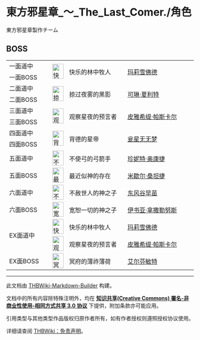 # 東方邪星章_～_The_Last_Comer./角色

<!-- source html: G:\repos\THBWiki-Markdown-Builder\THBWikiMarkdown\Temp\main\1\14\ns0%3A%E6%9D%B1%E6%96%B9%E9%82%AA%E6%98%9F%E7%AB%A0_%EF%BD%9E_The_Last_Comer%2E%2F%E8%A7%92%E8%89%B2.html -->

東方邪星章製作チーム


## BOSS

<table><tbody><tr><td class="bg-color-info-10" style="min-width:100px">一面道中</td> <td rowspan="2"><div class="center"><div class="floatnone"><a href="./文件-玛莉雪佛德.png.md" class="image" title="快乐的林中牧人 玛莉雪佛德"><img alt="快乐的林中牧人 玛莉雪佛德" src="https://upload.thwiki.cc/thumb/a/a0/%E7%8E%9B%E8%8E%89%E9%9B%AA%E4%BD%9B%E5%BE%B7.png/30px-%E7%8E%9B%E8%8E%89%E9%9B%AA%E4%BD%9B%E5%BE%B7.png" decoding="async" loading="lazy" width="30" height="40" srcset="https://upload.thwiki.cc/thumb/a/a0/%E7%8E%9B%E8%8E%89%E9%9B%AA%E4%BD%9B%E5%BE%B7.png/45px-%E7%8E%9B%E8%8E%89%E9%9B%AA%E4%BD%9B%E5%BE%B7.png 1.5x, https://upload.thwiki.cc/thumb/a/a0/%E7%8E%9B%E8%8E%89%E9%9B%AA%E4%BD%9B%E5%BE%B7.png/60px-%E7%8E%9B%E8%8E%89%E9%9B%AA%E4%BD%9B%E5%BE%B7.png 2x" data-file-width="384" data-file-height="512"></a></div></div></td> <td style="width:150px;padding:3px 9px 3px 7px;" rowspan="2">快乐的林中牧人</td><td style="width:180px;padding:3px 9px 3px 7px;" rowspan="2"> <a href="./玛莉雪佛德.md" title="玛莉雪佛德">玛莉雪佛德</a></td></tr><tr><td class="bg-color-info-10" style="min-width:100px">一面BOSS</td></tr><tr><td class="bg-color-info-10" style="min-width:100px">二面道中</td> <td rowspan="2"><div class="center"><div class="floatnone"><a href="./文件-可琳·夏利特.png.md" class="image" title="掠过夜雾的黑影 可琳·夏利特"><img alt="掠过夜雾的黑影 可琳·夏利特" src="https://upload.thwiki.cc/thumb/8/86/%E5%8F%AF%E7%90%B3%C2%B7%E5%A4%8F%E5%88%A9%E7%89%B9.png/30px-%E5%8F%AF%E7%90%B3%C2%B7%E5%A4%8F%E5%88%A9%E7%89%B9.png" decoding="async" loading="lazy" width="30" height="40" srcset="https://upload.thwiki.cc/thumb/8/86/%E5%8F%AF%E7%90%B3%C2%B7%E5%A4%8F%E5%88%A9%E7%89%B9.png/45px-%E5%8F%AF%E7%90%B3%C2%B7%E5%A4%8F%E5%88%A9%E7%89%B9.png 1.5x, https://upload.thwiki.cc/thumb/8/86/%E5%8F%AF%E7%90%B3%C2%B7%E5%A4%8F%E5%88%A9%E7%89%B9.png/60px-%E5%8F%AF%E7%90%B3%C2%B7%E5%A4%8F%E5%88%A9%E7%89%B9.png 2x" data-file-width="384" data-file-height="512"></a></div></div></td> <td style="width:150px;padding:3px 9px 3px 7px;" rowspan="2">掠过夜雾的黑影</td><td style="width:180px;padding:3px 9px 3px 7px;" rowspan="2"> <a href="./可琳·夏利特.md" title="可琳·夏利特">可琳·夏利特</a></td></tr><tr><td class="bg-color-info-10" style="min-width:100px">二面BOSS</td></tr><tr><td class="bg-color-info-10" style="min-width:100px">三面道中</td> <td rowspan="2"><div class="center"><div class="floatnone"><a href="./文件-皮雅希缇·帕斯卡.png.md" class="image" title="观察星夜的预言者 皮雅希缇·帕斯卡尔"><img alt="观察星夜的预言者 皮雅希缇·帕斯卡尔" src="https://upload.thwiki.cc/thumb/0/09/%E7%9A%AE%E9%9B%85%E5%B8%8C%E7%BC%87%C2%B7%E5%B8%95%E6%96%AF%E5%8D%A1.png/30px-%E7%9A%AE%E9%9B%85%E5%B8%8C%E7%BC%87%C2%B7%E5%B8%95%E6%96%AF%E5%8D%A1.png" decoding="async" loading="lazy" width="30" height="40" srcset="https://upload.thwiki.cc/thumb/0/09/%E7%9A%AE%E9%9B%85%E5%B8%8C%E7%BC%87%C2%B7%E5%B8%95%E6%96%AF%E5%8D%A1.png/45px-%E7%9A%AE%E9%9B%85%E5%B8%8C%E7%BC%87%C2%B7%E5%B8%95%E6%96%AF%E5%8D%A1.png 1.5x, https://upload.thwiki.cc/thumb/0/09/%E7%9A%AE%E9%9B%85%E5%B8%8C%E7%BC%87%C2%B7%E5%B8%95%E6%96%AF%E5%8D%A1.png/60px-%E7%9A%AE%E9%9B%85%E5%B8%8C%E7%BC%87%C2%B7%E5%B8%95%E6%96%AF%E5%8D%A1.png 2x" data-file-width="450" data-file-height="600"></a></div></div></td> <td style="width:150px;padding:3px 9px 3px 7px;" rowspan="2">观察星夜的预言者</td><td style="width:180px;padding:3px 9px 3px 7px;" rowspan="2"> <a href="./皮雅希缇·帕斯卡尔.md" title="皮雅希缇·帕斯卡尔">皮雅希缇·帕斯卡尔</a></td></tr><tr><td class="bg-color-info-10" style="min-width:100px">三面BOSS</td></tr><tr><td class="bg-color-info-10" style="min-width:100px">四面道中</td> <td rowspan="2"><div class="center"><div class="floatnone"><a href="./文件-瓮星无无梦.png.md" class="image" title="背德的星帝 瓮星无无梦"><img alt="背德的星帝 瓮星无无梦" src="https://upload.thwiki.cc/thumb/0/04/%E7%93%AE%E6%98%9F%E6%97%A0%E6%97%A0%E6%A2%A6.png/30px-%E7%93%AE%E6%98%9F%E6%97%A0%E6%97%A0%E6%A2%A6.png" decoding="async" loading="lazy" width="30" height="40" srcset="https://upload.thwiki.cc/thumb/0/04/%E7%93%AE%E6%98%9F%E6%97%A0%E6%97%A0%E6%A2%A6.png/45px-%E7%93%AE%E6%98%9F%E6%97%A0%E6%97%A0%E6%A2%A6.png 1.5x, https://upload.thwiki.cc/thumb/0/04/%E7%93%AE%E6%98%9F%E6%97%A0%E6%97%A0%E6%A2%A6.png/60px-%E7%93%AE%E6%98%9F%E6%97%A0%E6%97%A0%E6%A2%A6.png 2x" data-file-width="450" data-file-height="600"></a></div></div></td> <td style="width:150px;padding:3px 9px 3px 7px;" rowspan="2">背德的星帝</td><td style="width:180px;padding:3px 9px 3px 7px;" rowspan="2"> <a href="./瓮星无无梦.md" title="瓮星无无梦">瓮星无无梦</a></td></tr><tr><td class="bg-color-info-10" style="min-width:100px">四面BOSS</td></tr><tr><td class="bg-color-info-10" style="min-width:100px">五面道中</td><td><div class="center"><div class="floatnone"><a href="./文件-珍妮特·奥康捷.png.md" class="image" title="不使弓的弓箭手 珍妮特·奥康捷"><img alt="不使弓的弓箭手 珍妮特·奥康捷" src="https://upload.thwiki.cc/thumb/8/84/%E7%8F%8D%E5%A6%AE%E7%89%B9%C2%B7%E5%A5%A5%E5%BA%B7%E6%8D%B7.png/30px-%E7%8F%8D%E5%A6%AE%E7%89%B9%C2%B7%E5%A5%A5%E5%BA%B7%E6%8D%B7.png" decoding="async" loading="lazy" width="30" height="40" srcset="https://upload.thwiki.cc/thumb/8/84/%E7%8F%8D%E5%A6%AE%E7%89%B9%C2%B7%E5%A5%A5%E5%BA%B7%E6%8D%B7.png/45px-%E7%8F%8D%E5%A6%AE%E7%89%B9%C2%B7%E5%A5%A5%E5%BA%B7%E6%8D%B7.png 1.5x, https://upload.thwiki.cc/thumb/8/84/%E7%8F%8D%E5%A6%AE%E7%89%B9%C2%B7%E5%A5%A5%E5%BA%B7%E6%8D%B7.png/60px-%E7%8F%8D%E5%A6%AE%E7%89%B9%C2%B7%E5%A5%A5%E5%BA%B7%E6%8D%B7.png 2x" data-file-width="450" data-file-height="600"></a></div></div></td> <td style="width:150px;padding:3px 9px 3px 7px;">不使弓的弓箭手</td><td style="width:180px;padding:3px 9px 3px 7px;"><a href="./珍妮特·奥康捷.md" title="珍妮特·奥康捷">珍妮特·奥康捷</a></td></tr><tr><td class="bg-color-info-10" style="min-width:100px">五面BOSS</td><td><div class="center"><div class="floatnone"><a href="./文件-米歇尔·桑坦捷.png.md" class="image" title="最近似神的存在 米歇尔·桑坦捷"><img alt="最近似神的存在 米歇尔·桑坦捷" src="https://upload.thwiki.cc/thumb/d/d0/%E7%B1%B3%E6%AD%87%E5%B0%94%C2%B7%E6%A1%91%E5%9D%A6%E6%8D%B7.png/30px-%E7%B1%B3%E6%AD%87%E5%B0%94%C2%B7%E6%A1%91%E5%9D%A6%E6%8D%B7.png" decoding="async" loading="lazy" width="30" height="40" srcset="https://upload.thwiki.cc/thumb/d/d0/%E7%B1%B3%E6%AD%87%E5%B0%94%C2%B7%E6%A1%91%E5%9D%A6%E6%8D%B7.png/45px-%E7%B1%B3%E6%AD%87%E5%B0%94%C2%B7%E6%A1%91%E5%9D%A6%E6%8D%B7.png 1.5x, https://upload.thwiki.cc/thumb/d/d0/%E7%B1%B3%E6%AD%87%E5%B0%94%C2%B7%E6%A1%91%E5%9D%A6%E6%8D%B7.png/60px-%E7%B1%B3%E6%AD%87%E5%B0%94%C2%B7%E6%A1%91%E5%9D%A6%E6%8D%B7.png 2x" data-file-width="450" data-file-height="600"></a></div></div></td> <td style="width:150px;padding:3px 9px 3px 7px;">最近似神的存在</td><td style="width:180px;padding:3px 9px 3px 7px;"> <a href="./米歇尔·桑坦捷.md" title="米歇尔·桑坦捷">米歇尔·桑坦捷</a></td></tr><tr><td class="bg-color-info-10" style="min-width:100px">六面道中</td><td><div class="center"><div class="floatnone"><a href="./文件-东风谷早苗_邪星章.png.md" class="image" title="不赦世人的神之子 东风谷早苗"><img alt="不赦世人的神之子 东风谷早苗" src="https://upload.thwiki.cc/thumb/2/27/%E4%B8%9C%E9%A3%8E%E8%B0%B7%E6%97%A9%E8%8B%97_%E9%82%AA%E6%98%9F%E7%AB%A0.png/30px-%E4%B8%9C%E9%A3%8E%E8%B0%B7%E6%97%A9%E8%8B%97_%E9%82%AA%E6%98%9F%E7%AB%A0.png" decoding="async" loading="lazy" width="30" height="40" srcset="https://upload.thwiki.cc/thumb/2/27/%E4%B8%9C%E9%A3%8E%E8%B0%B7%E6%97%A9%E8%8B%97_%E9%82%AA%E6%98%9F%E7%AB%A0.png/45px-%E4%B8%9C%E9%A3%8E%E8%B0%B7%E6%97%A9%E8%8B%97_%E9%82%AA%E6%98%9F%E7%AB%A0.png 1.5x, https://upload.thwiki.cc/thumb/2/27/%E4%B8%9C%E9%A3%8E%E8%B0%B7%E6%97%A9%E8%8B%97_%E9%82%AA%E6%98%9F%E7%AB%A0.png/60px-%E4%B8%9C%E9%A3%8E%E8%B0%B7%E6%97%A9%E8%8B%97_%E9%82%AA%E6%98%9F%E7%AB%A0.png 2x" data-file-width="384" data-file-height="512"></a></div></div></td> <td style="width:150px;padding:3px 9px 3px 7px;">不赦世人的神之子</td><td style="width:180px;padding:3px 9px 3px 7px;"><a href="./东风谷早苗（邪星章）.md" title="东风谷早苗（邪星章）">东风谷早苗</a></td></tr><tr><td class="bg-color-info-10" style="min-width:100px">六面BOSS</td><td><div class="center"><div class="floatnone"><a href="./文件-伊书亚·拿撒勒努斯.png.md" class="image" title="宽恕一切的神之子 伊书亚·拿撒勒努斯"><img alt="宽恕一切的神之子 伊书亚·拿撒勒努斯" src="https://upload.thwiki.cc/thumb/d/dd/%E4%BC%8A%E4%B9%A6%E4%BA%9A%C2%B7%E6%8B%BF%E6%92%92%E5%8B%92%E5%8A%AA%E6%96%AF.png/30px-%E4%BC%8A%E4%B9%A6%E4%BA%9A%C2%B7%E6%8B%BF%E6%92%92%E5%8B%92%E5%8A%AA%E6%96%AF.png" decoding="async" loading="lazy" width="30" height="40" srcset="https://upload.thwiki.cc/thumb/d/dd/%E4%BC%8A%E4%B9%A6%E4%BA%9A%C2%B7%E6%8B%BF%E6%92%92%E5%8B%92%E5%8A%AA%E6%96%AF.png/45px-%E4%BC%8A%E4%B9%A6%E4%BA%9A%C2%B7%E6%8B%BF%E6%92%92%E5%8B%92%E5%8A%AA%E6%96%AF.png 1.5x, https://upload.thwiki.cc/thumb/d/dd/%E4%BC%8A%E4%B9%A6%E4%BA%9A%C2%B7%E6%8B%BF%E6%92%92%E5%8B%92%E5%8A%AA%E6%96%AF.png/60px-%E4%BC%8A%E4%B9%A6%E4%BA%9A%C2%B7%E6%8B%BF%E6%92%92%E5%8B%92%E5%8A%AA%E6%96%AF.png 2x" data-file-width="450" data-file-height="600"></a></div></div></td> <td style="width:150px;padding:3px 9px 3px 7px;">宽恕一切的神之子</td><td style="width:180px;padding:3px 9px 3px 7px;"> <a href="./伊书亚·拿撒勒努斯.md" title="伊书亚·拿撒勒努斯">伊书亚·拿撒勒努斯</a></td></tr><tr><td rowspan="2" class="bg-color-info-10" style="min-width:100px">EX面道中</td><td><div class="center"><div class="floatnone"><a href="./文件-玛莉雪佛德.png.md" class="image" title="快乐的林中牧人 玛莉雪佛德"><img alt="快乐的林中牧人 玛莉雪佛德" src="https://upload.thwiki.cc/thumb/a/a0/%E7%8E%9B%E8%8E%89%E9%9B%AA%E4%BD%9B%E5%BE%B7.png/30px-%E7%8E%9B%E8%8E%89%E9%9B%AA%E4%BD%9B%E5%BE%B7.png" decoding="async" loading="lazy" width="30" height="40" srcset="https://upload.thwiki.cc/thumb/a/a0/%E7%8E%9B%E8%8E%89%E9%9B%AA%E4%BD%9B%E5%BE%B7.png/45px-%E7%8E%9B%E8%8E%89%E9%9B%AA%E4%BD%9B%E5%BE%B7.png 1.5x, https://upload.thwiki.cc/thumb/a/a0/%E7%8E%9B%E8%8E%89%E9%9B%AA%E4%BD%9B%E5%BE%B7.png/60px-%E7%8E%9B%E8%8E%89%E9%9B%AA%E4%BD%9B%E5%BE%B7.png 2x" data-file-width="384" data-file-height="512"></a></div></div></td> <td style="width:px;padding:3px 9px 3px 7px;">快乐的林中牧人</td><td style="width:180px;padding:3px 9px 3px 7px;"> <a href="./玛莉雪佛德.md" title="玛莉雪佛德">玛莉雪佛德</a></td></tr><tr><td><div class="center"><div class="floatnone"><a href="./文件-皮雅希缇·帕斯卡.png.md" class="image" title="观察星夜的预言者 皮雅希缇·帕斯卡尔"><img alt="观察星夜的预言者 皮雅希缇·帕斯卡尔" src="https://upload.thwiki.cc/thumb/0/09/%E7%9A%AE%E9%9B%85%E5%B8%8C%E7%BC%87%C2%B7%E5%B8%95%E6%96%AF%E5%8D%A1.png/30px-%E7%9A%AE%E9%9B%85%E5%B8%8C%E7%BC%87%C2%B7%E5%B8%95%E6%96%AF%E5%8D%A1.png" decoding="async" loading="lazy" width="30" height="40" srcset="https://upload.thwiki.cc/thumb/0/09/%E7%9A%AE%E9%9B%85%E5%B8%8C%E7%BC%87%C2%B7%E5%B8%95%E6%96%AF%E5%8D%A1.png/45px-%E7%9A%AE%E9%9B%85%E5%B8%8C%E7%BC%87%C2%B7%E5%B8%95%E6%96%AF%E5%8D%A1.png 1.5x, https://upload.thwiki.cc/thumb/0/09/%E7%9A%AE%E9%9B%85%E5%B8%8C%E7%BC%87%C2%B7%E5%B8%95%E6%96%AF%E5%8D%A1.png/60px-%E7%9A%AE%E9%9B%85%E5%B8%8C%E7%BC%87%C2%B7%E5%B8%95%E6%96%AF%E5%8D%A1.png 2x" data-file-width="450" data-file-height="600"></a></div></div></td> <td style="width:150px;padding:3px 9px 3px 7px;">观察星夜的预言者</td><td style="width:180px;padding:3px 9px 3px 7px;"><a href="./皮雅希缇·帕斯卡尔.md" title="皮雅希缇·帕斯卡尔">皮雅希缇·帕斯卡尔</a></td></tr><tr><td class="bg-color-info-10" style="min-width:100px">EX面BOSS</td><td><div class="center"><div class="floatnone"><a href="./文件-艾尔芬敏特.png.md" class="image" title="冥府的薄祚薄荷 艾尔芬敏特"><img alt="冥府的薄祚薄荷 艾尔芬敏特" src="https://upload.thwiki.cc/thumb/a/ab/%E8%89%BE%E5%B0%94%E8%8A%AC%E6%95%8F%E7%89%B9.png/30px-%E8%89%BE%E5%B0%94%E8%8A%AC%E6%95%8F%E7%89%B9.png" decoding="async" loading="lazy" width="30" height="40" srcset="https://upload.thwiki.cc/thumb/a/ab/%E8%89%BE%E5%B0%94%E8%8A%AC%E6%95%8F%E7%89%B9.png/45px-%E8%89%BE%E5%B0%94%E8%8A%AC%E6%95%8F%E7%89%B9.png 1.5x, https://upload.thwiki.cc/thumb/a/ab/%E8%89%BE%E5%B0%94%E8%8A%AC%E6%95%8F%E7%89%B9.png/60px-%E8%89%BE%E5%B0%94%E8%8A%AC%E6%95%8F%E7%89%B9.png 2x" data-file-width="450" data-file-height="600"></a></div></div></td> <td style="width:150px;padding:3px 9px 3px 7px;">冥府的薄祚薄荷</td><td style="width:180px;padding:3px 9px 3px 7px;"><a href="./艾尔芬敏特.md" title="艾尔芬敏特">艾尔芬敏特</a></td></tr></tbody></table>






---

此文档由 [THBWiki-Markdown-Builder](https://github.com/Delsin-Yu/THBWiki-Markdown-Builder) 构建。

文档中的所有内容除特殊注明外，均在 [**知识共享(Creative Commons) 署名-非商业性使用-相同方式共享 3.0 协议**](https://creativecommons.org/licenses/by-sa/3.0/deed.zh-hans) 下提供，附加条款亦可能应用。

引用类型与其他类型作品版权归原作者所有，如有作者授权则遵照授权协议使用。

详细请查阅 [THBWiki：免责声明](https://thbwiki.cc/THBWiki:%E5%85%8D%E8%B4%A3%E5%A3%B0%E6%98%8E)。

